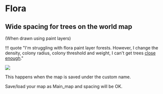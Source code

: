 # Flora


## Wide spacing for trees on the world map

(When drawn using paint layers)

!!! quote "I'm struggling with flora paint layer forests. However, I change the density, colony radius, colony threshold and weight, I can't get trees [close enough](https://docs.google.com/document/d/1npGJ9p1ySdu2RDU19P_2aE-OCsKWie_G02vcws36UIs/edit)."

![](https://imgur.com/SjGUgif.png)

This happens when the map is saved under the custom name.

Save/load your map as Main_map and spacing will be OK.

